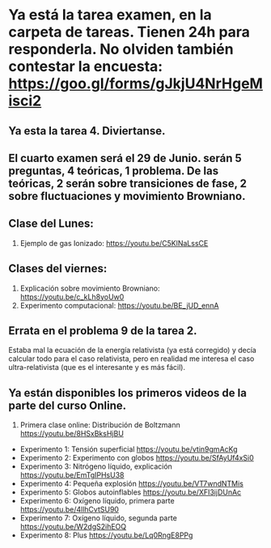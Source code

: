 # Ya está la tarea examen, en la carpeta de tareas. Tienen 24h para responderla. No olviden también contestar la encuesta: https://goo.gl/forms/gJkjU4NrHgeMisci2

## Ya esta la tarea 4. Diviertanse. 

## El cuarto examen será el 29 de Junio. serán 5 preguntas, 4 teóricas, 1 problema. De las teóricas, 2 serán sobre transiciones de fase, 2 sobre fluctuaciones y movimiento Browniano.  

## Clase del Lunes: 

1. Ejemplo de gas Ionizado:  https://youtu.be/C5KlNaLssCE

## Clases del viernes: 

1. Explicación sobre movimiento Browniano: https://youtu.be/c_kLh8yoUw0
2. Experimento computacional: https://youtu.be/BE_jUD_ennA

## Errata en el problema 9 de la tarea 2.
Estaba mal la ecuación de la energía relativista (ya está corregido) y decía calcular todo para el caso relativista, pero en realidad me interesa el caso ultra-relativista (que es el interesante y es más fácil). 


## Ya están disponibles los primeros videos de la parte del curso Online.  

1. Primera clase online: Distribución de Boltzmann https://youtu.be/8HSxBksHjBU
- Experimento 1: Tensión superficial https://youtu.be/vtin9gmAcKg
- Experimento 2: Experimento con globos https://youtu.be/SfAyUf4xSi0
- Experimento 3: Nitrógeno líquido, explicación https://youtu.be/EmTgIPHsU38
- Experimento 4: Pequeña explosión https://youtu.be/VT7wndNTMis
- Experimento 5: Globos autoinflables https://youtu.be/XFI3ijDUnAc
- Experimento 6: Oxígeno líquido, primera parte https://youtu.be/4llhCvtSU90
- Experimento 7: Oxígeno líquido, segunda parte https://youtu.be/W2dgS2ihEOQ
- Experimento 8: Plus https://youtu.be/Lq0RngE8PPg
